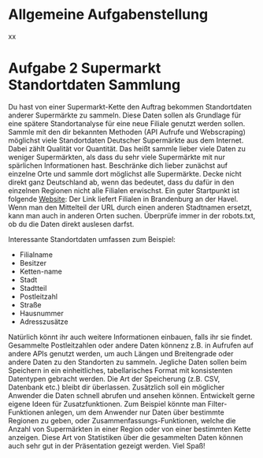 # Allgemeine Aufgabenstellung
xx

# Aufgabe 2 Supermarkt Standortdaten Sammlung
Du hast von einer Supermarkt-Kette den Auftrag bekommen Standortdaten anderer Supermärkte zu sammeln. Diese Daten sollen als Grundlage für eine spätere Standortanalyse für eine neue Filiale genutzt werden sollen.
Sammle mit den dir bekannten Methoden (API Aufrufe und Webscraping) möglichst viele Standortdaten Deutscher Supermärkte aus dem Internet. Dabei zählt Qualität vor Quantität.
Das heißt sammle lieber viele Daten zu weniger Supermärkten, als dass du sehr viele Supermärkte mit nur spärlichen Informationen hast. Beschränke dich lieber zunächst auf einzelne Orte und sammle dort möglichst alle Supermärkte. Decke nicht direkt ganz Deutschland ab, wenn das bedeutet, dass du dafür in den einzelnen Regionen nicht alle Filialen erwischst.
Ein guter Startpunkt ist folgende [Website](https://www.tiendeo.de/Filialen/brandenburg-an-der-havel/supermarkt):
Der Link liefert Filialen in Brandenburg an der Havel. Wenn man den Mittelteil der URL durch einen anderen Stadtnamen ersetzt, kann man auch in anderen Orten suchen.
Überprüfe immer in der robots.txt, ob du die Daten direkt auslesen darfst.

Interessante Standortdaten umfassen zum Beispiel:
- Filialname
- Besitzer
- Ketten-name
- Stadt
- Stadtteil
- Postleitzahl
- Straße
- Hausnummer
- Adresszusätze

Natürlich könnt ihr auch weitere Informationen einbauen, falls ihr sie findet. Gesammelte Postleitzahlen oder andere Daten könnenz z.B. in Aufrufen auf andere APIs genutzt werden, um auch Längen und Breitengrade oder andere Daten zu den Standorten zu sammeln.
Jegliche Daten sollen beim Speichern in ein einheitliches, tabellarisches Format mit konsistenten Datentypen gebracht werden. Die Art der Speicherung (z.B. CSV, Datenbank etc.) bleibt dir überlassen.
Zusätzlich soll ein möglicher Anwender die Daten schnell abrufen und ansehen können.
Entwickelt gerne eigene Ideen für Zusatzfunktionen. Zum Beispiel könnte man Filter-Funktionen anlegen, um dem Anwender nur Daten über bestimmte Regionen zu geben, oder Zusammenfassungs-Funktionen, welche die Anzahl von Supermärkten in einer Region oder von einer bestimmten Kette anzeigen. Diese Art von Statistiken über die gesammelten Daten können auch sehr gut in der Präsentation gezeigt werden.
Viel Spaß!

